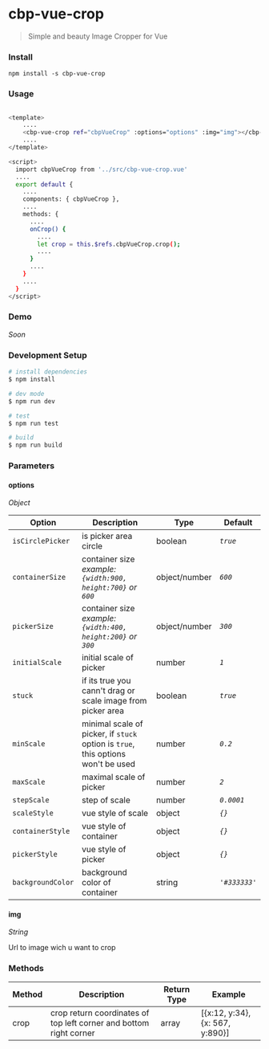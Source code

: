 # cbp-vue-crop

> Simple and beauty Image Cropper for Vue

### Install

`npm install -s cbp-vue-crop`

### Usage

```bash

<template>
    ....
    <cbp-vue-crop ref="cbpVueCrop" :options="options" :img="img"></cbp-vue-crop>
    ....
</template>

<script>
  import cbpVueCrop from '../src/cbp-vue-crop.vue'
  ....
  export default {
    ....
    components: { cbpVueCrop },
    ....
    methods: {
      ....
      onCrop() {
        ....
        let crop = this.$refs.cbpVueCrop.crop();
        ....
      }
      ....
    }
    ....
  }
</script>


```

### Demo

*Soon*

### Development Setup

```bash
# install dependencies
$ npm install

# dev mode
$ npm run dev

# test
$ npm run test

# build
$ npm run build
```

### Parameters

#### options

*Object*

Option | Description | Type | Default 
--- | --- | --- | ---
`isCirclePicker` | is picker area circle | boolean | *`true`*
`containerSize` | container size *example: `{width:900, height:700}` or `600`* | object/number | *`600`*
`pickerSize` | container size *example: `{width:400, height:200}` or `300`* | object/number | *`300`*
`initialScale` | initial scale of picker | number | *`1`*
`stuck` | if its true you cann't drag or scale image from picker area | boolean | *`true`*
`minScale` | minimal scale of picker, if `stuck` option is `true`, this options won't be used | number | *`0.2`*
`maxScale` | maximal scale of picker | number | *`2`*
`stepScale` | step of scale | number | *`0.0001`*
`scaleStyle` | vue style of scale | object | *`{}`*
`containerStyle` | vue style of container | object | *`{}`*
`pickerStyle` | vue style of picker | object | *`{}`*
`backgroundColor` | background color of container | string | *`'#333333'`*

#### img

*String*

Url to image wich u want to crop

### Methods

Method | Description | Return Type | Example 
--- | --- | --- | ---
crop | crop return coordinates of top left corner and bottom right corner | array | [{x:12, y:34}, {x: 567, y:890}]
